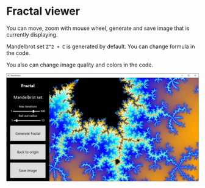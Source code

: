 # Fractal viewer

You can move, zoom with mouse wheel, generate and save image that is currently displaying.

Mandelbrot set `Z^2 + C` is generated by default. You can change formula in the code.

You also can change image quality and colors in the code.

![image.jpg](Images/FractalImage.png)